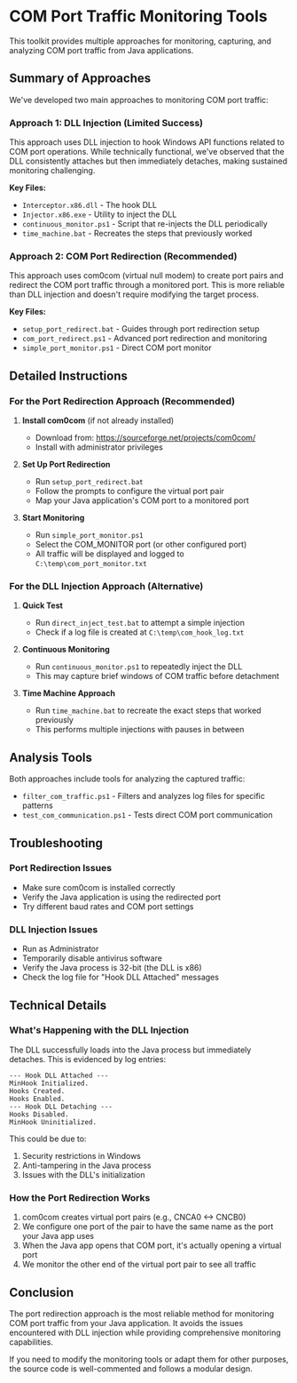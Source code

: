 # COM Port Traffic Monitoring Tools

This toolkit provides multiple approaches for monitoring, capturing, and analyzing COM port traffic from Java applications.

## Summary of Approaches

We've developed two main approaches to monitoring COM port traffic:

### Approach 1: DLL Injection (Limited Success)

This approach uses DLL injection to hook Windows API functions related to COM port operations. While technically functional, we've observed that the DLL consistently attaches but then immediately detaches, making sustained monitoring challenging.

**Key Files:**
- `Interceptor.x86.dll` - The hook DLL
- `Injector.x86.exe` - Utility to inject the DLL
- `continuous_monitor.ps1` - Script that re-injects the DLL periodically
- `time_machine.bat` - Recreates the steps that previously worked

### Approach 2: COM Port Redirection (Recommended)

This approach uses com0com (virtual null modem) to create port pairs and redirect the COM port traffic through a monitored port. This is more reliable than DLL injection and doesn't require modifying the target process.

**Key Files:**
- `setup_port_redirect.bat` - Guides through port redirection setup
- `com_port_redirect.ps1` - Advanced port redirection and monitoring
- `simple_port_monitor.ps1` - Direct COM port monitor

## Detailed Instructions

### For the Port Redirection Approach (Recommended)

1. **Install com0com** (if not already installed)
   - Download from: https://sourceforge.net/projects/com0com/
   - Install with administrator privileges

2. **Set Up Port Redirection**
   - Run `setup_port_redirect.bat`
   - Follow the prompts to configure the virtual port pair
   - Map your Java application's COM port to a monitored port

3. **Start Monitoring**
   - Run `simple_port_monitor.ps1`
   - Select the COM_MONITOR port (or other configured port)
   - All traffic will be displayed and logged to `C:\temp\com_port_monitor.txt`

### For the DLL Injection Approach (Alternative)

1. **Quick Test**
   - Run `direct_inject_test.bat` to attempt a simple injection
   - Check if a log file is created at `C:\temp\com_hook_log.txt`

2. **Continuous Monitoring**
   - Run `continuous_monitor.ps1` to repeatedly inject the DLL
   - This may capture brief windows of COM traffic before detachment

3. **Time Machine Approach**
   - Run `time_machine.bat` to recreate the exact steps that worked previously
   - This performs multiple injections with pauses in between

## Analysis Tools

Both approaches include tools for analyzing the captured traffic:

- `filter_com_traffic.ps1` - Filters and analyzes log files for specific patterns
- `test_com_communication.ps1` - Tests direct COM port communication

## Troubleshooting

### Port Redirection Issues

- Make sure com0com is installed correctly
- Verify the Java application is using the redirected port
- Try different baud rates and COM port settings

### DLL Injection Issues

- Run as Administrator
- Temporarily disable antivirus software
- Verify the Java process is 32-bit (the DLL is x86)
- Check the log file for "Hook DLL Attached" messages

## Technical Details

### What's Happening with the DLL Injection

The DLL successfully loads into the Java process but immediately detaches. This is evidenced by log entries:

```
--- Hook DLL Attached ---
MinHook Initialized.
Hooks Created.
Hooks Enabled.
--- Hook DLL Detaching ---
Hooks Disabled.
MinHook Uninitialized.
```

This could be due to:
1. Security restrictions in Windows
2. Anti-tampering in the Java process
3. Issues with the DLL's initialization

### How the Port Redirection Works

1. com0com creates virtual port pairs (e.g., CNCA0 <-> CNCB0)
2. We configure one port of the pair to have the same name as the port your Java app uses
3. When the Java app opens that COM port, it's actually opening a virtual port
4. We monitor the other end of the virtual port pair to see all traffic

## Conclusion

The port redirection approach is the most reliable method for monitoring COM port traffic from your Java application. It avoids the issues encountered with DLL injection while providing comprehensive monitoring capabilities.

If you need to modify the monitoring tools or adapt them for other purposes, the source code is well-commented and follows a modular design. 